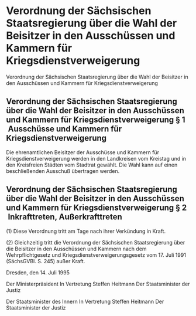 # Verordnung der Sächsischen Staatsregierung über die Wahl der Beisitzer in den Ausschüssen und Kammern für Kriegsdienstverweigerung

Verordnung der Sächsischen Staatsregierung über die Wahl der Beisitzer in den Ausschüssen und Kammern für Kriegsdienstverweigerung

## Verordnung der Sächsischen Staatsregierung über die Wahl der Beisitzer in den Ausschüssen und Kammern für Kriegsdienstverweigerung § 1  Ausschüsse und Kammern für Kriegsdienstverweigerung

Die ehrenamtlichen Beisitzer der Ausschüsse und Kammern für Kriegsdienstverweigerung werden in den Landkreisen vom Kreistag und in den Kreisfreien Städten vom Stadtrat gewählt. Die Wahl kann auf einen beschließenden Ausschuß übertragen werden.


## Verordnung der Sächsischen Staatsregierung über die Wahl der Beisitzer in den Ausschüssen und Kammern für Kriegsdienstverweigerung § 2  Inkrafttreten, Außerkrafttreten

(1) Diese Verordnung tritt am Tage nach ihrer Verkündung in Kraft.

(2) Gleichzeitig tritt die Verordnung der Sächsischen Staatsregierung über die Beisitzer in den Ausschüssen und Kammern nach dem Wehrpflichtgesetz und Kriegsdienstverweigerungsgesetz vom 17. Juli 1991 (SächsGVBl. S. 245) außer Kraft.

Dresden, den 14. Juli 1995

Der Ministerpräsident 
         In Vertretung 
         Steffen Heitmann 
         Der Staatsminister der Justiz

Der Staatsminister des Innern 
         In Vertretung 
         Steffen Heitmann 
         Der Staatsminister der Justiz

